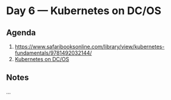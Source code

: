 # Day 6 &mdash; Kubernetes on DC/OS

## Agenda

1. https://www.safaribooksonline.com/library/view/kubernetes-fundamentals/9781492032144/
1. [Kubernetes on DC/OS](./dcos.md)

## Notes

...
